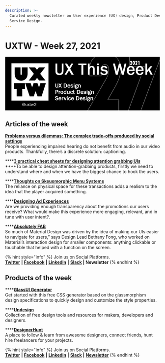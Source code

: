 ```yaml
---
description: >-
  Curated weekly newsletter on User experience (UX) design, Product Design and
  Service Design.
---
```


# UXTW - Week 27, 2021

![](../.gitbook/assets/uxtw-banner-2021-27.jpg)



## Articles of the week

[**Problems versus dilemmas: The complex trade-offs produced by social settings**](https://design.facebook.com/stories/problems-versus-dilemmas-the-complex-trade-offs-produced-by-social-settings/?ref=uxthisweek)  
People experiencing impaired hearing do not benefit from audio in our video products. Thankfully, there’s a discrete solution: captioning.

\*\*\*\*[**3 practical cheat sheets for designing attention grabbing UIs**](https://uxdesign.cc/3-practical-cheat-sheets-for-designing-attention-grabbing-uis-318e588bd864/?ref=uxthisweek)  
****To be able to design attention-grabbing products, firstly we need to understand where and when we have the biggest chance to hook the users. 

\*\*\*\*[**Thoughts on Skeuomorphic Menu Systems**](https://medium.com/@charliedeets/thoughts-on-skeuomorphic-menu-systems-9f02b1dd173f)  
The reliance on physical space for these transactions adds a realism to the idea that the player acquired something.

\*\*\*\*[**Designing Ad Experiences**](https://spotify.design/article/designing-ad-experiences)  
Are we providing enough transparency about the promotions our users receive? What would make this experience more engaging, relevant, and in tune with user intent?.

\*\*\*\*[**Absolutely FAB**](https://design.google/library/floating-action-button/)  
So much of Material Design was driven by the idea of making our UIs easier to navigate for users,” says Design Lead Bethany Fong, who worked on Material’s interaction design for smaller components: anything clickable or touchable that helped with a function on the screen.

{% hint style="info" %}
Join us on Social Platforms.   
[**Twitter**](https://twitter.com/uxtw2) **\|** [**Facebook**](https://www.facebook.com/webusabilityandux) **\|** [**Linkedin**](https://www.linkedin.com/groups/1875717/) **\|** [**Slack**](https://join.slack.com/t/uxthisweek/shared_invite/zt-szpdweo1-d78hso8FppFcI68Xue_9Yw) **\| Newsletter**
{% endhint %}

## Products of the week

\*\*\*\*[**GlassUI Generator**](https://ui.glass/generator/?ref=uxthisweek)  
Get started with this free CSS generator based on the glassmorphism design specifications to quickly design and customize the style properties.

\*\*\*\*[**Undesign**](https://undesign.learn.uno/?ref=uxthisweek)  
Collection of free design tools and resources for makers, developers and designers.

\*\*\*\*[**DesignerHunt**](https://www.designerhunt.io/?ref=uxthisweek)  
A place to follow & learn from awesome designers, connect friends, hunt hire freelancers for your projects.

{% hint style="info" %}
Join us on Social Platforms.  
[**Twitter**](https://twitter.com/uxtw2) **\|** [**Facebook**](https://www.facebook.com/webusabilityandux) **\|** [**Linkedin**](https://www.linkedin.com/groups/1875717/) **\|** [**Slack**](https://join.slack.com/t/uxthisweek/shared_invite/zt-szpdweo1-d78hso8FppFcI68Xue_9Yw) **\|** [**Newsletter**](https://gmail.us17.list-manage.com/subscribe?u=1b23fd286b43ac36e4acba123&id=0009036f95)
{% endhint %}

